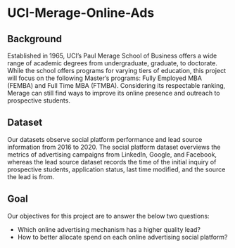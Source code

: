 # UCI-Merage-Online-Ads

## Background

Established in 1965, UCI’s Paul Merage School of Business offers a wide range of
academic degrees from undergraduate, graduate, to doctorate. While the school offers programs for varying tiers of education, this project will focus on the following Master’s programs: Fully Employed MBA (FEMBA) and Full Time MBA (FTMBA). Considering its respectable ranking, Merage can still find ways to improve its online presence and outreach to prospective students.

## Dataset

Our datasets observe social platform performance and lead source information from 2016 to 2020. The social platform dataset overviews the metrics of advertising campaigns from LinkedIn, Google, and Facebook, whereas the lead source dataset records the time of the initial inquiry of prospective students, application status, last time modified, and the source the lead is from.

## Goal

Our objectives for this project are to answer the below two questions:

* Which online advertising mechanism has a higher quality lead?
* How to better allocate spend on each online advertising social platform?
